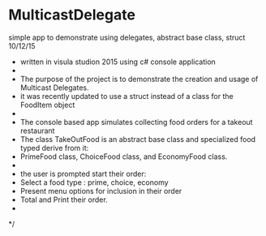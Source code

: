 # MulticastDelegate
simple app to demonstrate using delegates, abstract base class, struct 10/12/15
* written in visula studion 2015 using c# console application
*
* The purpose of the project is to demonstrate the creation and usage of Multicast Delegates.
*  it was recently updated to use a struct instead of a class for the FoodItem object
* 
* The console based app simulates collecting food orders for a takeout restaurant
*  The class TakeOutFood is an abstract base class and specialized food typed derive from it:
*  PrimeFood class, ChoiceFood class, and EconomyFood class.
*
*  the user is prompted start their order:
*  Select a food type : prime, choice, economy
*  Present menu options for inclusion in their order
*  Total and Print their order.  
*  
*/


